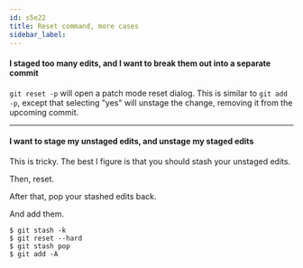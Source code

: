 ```yaml
---
id: s5e22
title: Reset command, more cases
sidebar_label:
---
```


#### I staged too many edits, and I want to break them out into a separate commit

`git reset -p` will open a patch mode reset dialog. This is similar to `git add -p`, except that selecting "yes" will unstage the change, removing it from the upcoming commit.

---

#### I want to stage my unstaged edits, and unstage my staged edits

This is tricky. The best I figure is that you should stash your unstaged edits.

Then, reset.

After that, pop your stashed edits back.

And add them.

```
$ git stash -k
$ git reset --hard
$ git stash pop
$ git add -A
```

